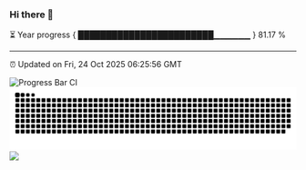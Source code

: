 ### Hi there 👋

⏳ Year progress { ████████████████████████▁▁▁▁▁▁ } 81.17 %

---

⏰ Updated on Fri, 24 Oct 2025 06:25:56 GMT

![Progress Bar CI](https://github.com/liununu/liununu/workflows/Progress%20Bar%20CI/badge.svg)![](https://raw.githubusercontent.com/L1cardo/L1cardo/main/assets/github-contribution-grid-snake.svg)![](https://raw.githubusercontent.com/seesaws/seesaws/main/assets/github-contribution-grid-snake.svg)
